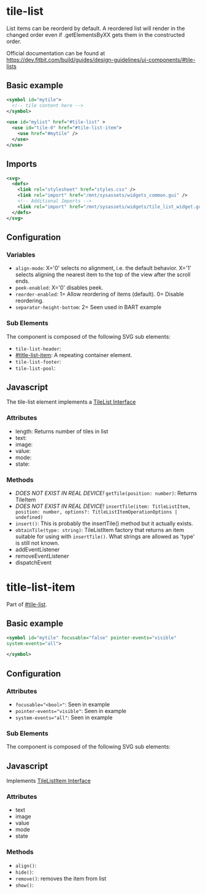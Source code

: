 

# tile-list
List items can be reorderd by default. A reordered list will
render in the changed order even if .getElementsByXX gets
them in the constructed order.

Official documentation can be found at https://dev.fitbit.com/build/guides/design-guidelines/ui-components/#tile-lists

## Basic example
```svg
<symbol id="mytile">
  <!-- tile content here -->
</symbol>

<use id="mylist" href="#tile-list" >
  <use id="tile-0" href="#tile-list-item">
    <use href="#mytile" />
  </use>
</use>
```

## Imports
```svg
<svg>
  <defs>
    <link rel="stylesheet" href="styles.css" />
    <link rel="import" href="/mnt/sysassets/widgets_common.gui" />
    <!-- Additional Imports -->
    <link rel="import" href="/mnt/sysassets/widgets/tile_list_widget.gui"/>
  </defs>
</svg>
```
## Configuration
### Variables
* `align-mode`: X='0' selects no alignment, i.e. the default behavior. 
X='1' selects aligning the nearest item to the top of the view after the scroll ends.
* `peek-enabled`: X='0' disables peek.
* `reorder-enabled`: 1= Allow reordering of items (default). 0= Disable reordering.
* `separator-height-bottom`: 2= Seen used in BART example

### Sub Elements
The component is composed of the following SVG sub elements:
* `tile-list-header`: 
* [#title-list-item](#title-list-item): A repeating container element.
* `tile-list-footer`:
* `tile-list-pool`:

## Javascript
The tile-list element implements a 
[TileList Interface](https://dev.fitbit.com/build/reference/device-api/document/#interface-tilelist-)

### Attributes
* length: Returns number of tiles in list
* text:
* image:
* value: 
* mode:
* state:

### Methods
* _DOES NOT EXIST IN REAL DEVICE!_ `getTile(position: number)`: Returns TileItem
* _DOES NOT EXIST IN REAL DEVICE!_ `insertTile(item: TitleListItem, position: number, options?: TitleListItemOperationOptions | undefined)`
* `insert()`: This is probably the insertTile() method but it actually exists.
* `obtainTile(type: string)`: TileListItem factory that returns 
  an item suitable for using with `insertTile()`. What strings are allowed as 'type' is still not known.
* addEventListener
* removeEventListener
* dispatchEvent


# title-list-item
Part of [#tile-list](#tile-list).

## Basic example
```svg
<symbol id="mytile" focusable="false" pointer-events="visible"
system-events="all">

</symbol>
```

## Configuration
### Attributes

* `focusable="<bool>"`: Seen in example
* `pointer-events="visible"`: Seen in example
* `system-events="all"`: Seen in example 

### Sub Elements

The component is composed of the following SVG sub elements:

## Javascript
Implements [TileListItem Interface](https://dev.fitbit.com/build/reference/device-api/document/#interface-tilelistitem-)
### Attributes
* text
* image
* value
* mode 
* state

### Methods
* `align()`:
* `hide()`:
* `remove()`: removes the item from list
* `show()`: 
